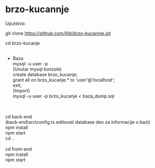 # brzo-kucannje


Uputstvo:


git clone https://github.com/ilijb/brzo-kucannje.git

cd brzo-kucanje<br/>
<br/>
- Baza <br/> 
  mysql -u user -p <br/>
  (Unutar mysql konzole) <br/>
  create database brzo_kucanje; <br/>
  grant all on brzo_kucanje.* to 'user'@'localhost'; <br/>
  exit; <br/>
  (Import) <br/>
  mysql -u user -p brzo_kucanje < baza_dump.sql <br/>
<br/>
<br/>
cd back-end  <br/>
(back-end\src\config.ts editovati database deo za informacije o bazi) <br/>
npm install <br/>
npm start <br/>
cd .. <br/>
<br/>
cd front-end <br/>
npm install  <br/>
npm start <br/>




